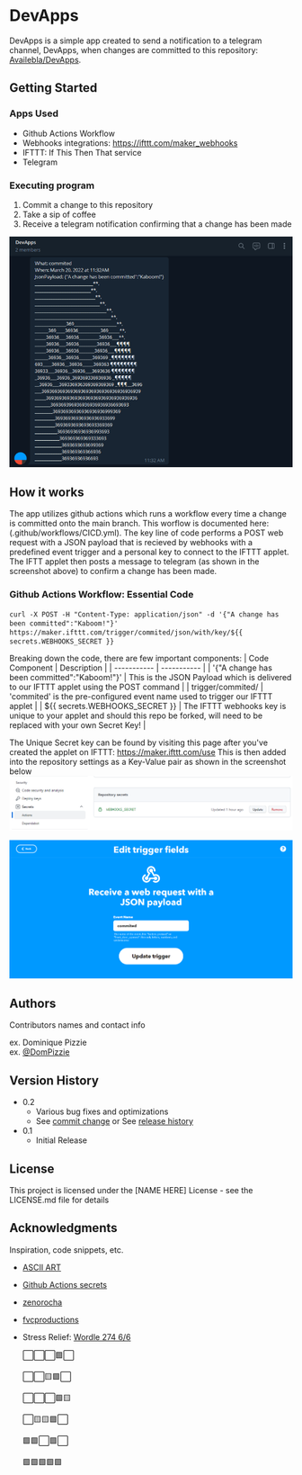 # DevApps

DevApps is a simple app created to send a notification to a telegram channel, DevApps, when changes are committed to this repository: [Availebla/DevApps](https://github.com/Availebla/DevApps).

## Getting Started

### Apps Used

* Github Actions Workflow
* Webhooks integrations: https://ifttt.com/maker_webhooks
* IFTTT: If This Then That service
* Telegram

### Executing program

1. Commit a change to this repository
2. Take a sip of coffee
3. Receive a telegram notification confirming that a change has been made

![Image](images/TelegramNotification.png)

## How it works

The app utilizes github actions which runs a workflow every time a change is committed onto the main branch. This worflow is documented here: (.github/workflows/CICD.yml). The key line of code performs a POST web request with a JSON payload that is recieved by webhooks with a predefined event trigger and a personal key to connect to the IFTTT applet. The IFTT applet then posts a message to telegram (as shown in the screenshot above) to confirm a change has been made.

### Github Actions Workflow: Essential Code
```
curl -X POST -H "Content-Type: application/json" -d '{"A change has been committed":"Kaboom!"}' https://maker.ifttt.com/trigger/commited/json/with/key/${{ secrets.WEBHOOKS_SECRET }}
```
Breaking down the code, there are few important components:
| Code Component | Description |
| ----------- | ----------- |
| '{"A change has been committed":"Kaboom!"}' | This is the JSON Payload which is delivered to our IFTTT applet using the POST command |
| trigger/commited/ | 'commited' is the pre-configured event name used to trigger our IFTTT applet |
| ${{ secrets.WEBHOOKS_SECRET }} | The IFTTT webhooks key is unique to your applet and should this repo be forked, will need to be replaced with your own Secret Key! |

The Unique Secret key can be found by visiting this page after you've created the applet on IFTTT: https://maker.ifttt.com/use
This is then added into the repository settings as a Key-Value pair as shown in the screenshot below
![Image](images/Secret.png)

![Image](images/WebhooksTrigger.png)

## Authors

Contributors names and contact info

ex. Dominique Pizzie  
ex. [@DomPizzie](https://twitter.com/dompizzie)

## Version History

* 0.2
    * Various bug fixes and optimizations
    * See [commit change]() or See [release history]()
* 0.1
    * Initial Release

## License

This project is licensed under the [NAME HERE] License - see the LICENSE.md file for details

## Acknowledgments

Inspiration, code snippets, etc.
* [ASCII ART](https://text-symbols.com/ascii-art/)
* [Github Actions secrets](https://www.youtube.com/watch?v=WuWsg0Ldess)
* [zenorocha](https://gist.github.com/zenorocha/4526327)
* [fvcproductions](https://gist.github.com/fvcproductions/1bfc2d4aecb01a834b46)
* Stress Relief: [Wordle 274 6/6](https://www.nytimes.com/games/wordle/index.html)

  ⬜⬜⬜🟩⬜

  ⬜⬜🟨🟩⬜

  ⬜⬜⬜🟩🟨

  ⬜🟨🟨🟩⬜

  🟩🟩⬜🟩⬜

  🟩🟩🟩🟩🟩
